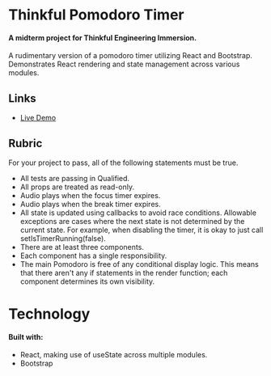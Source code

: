 # Thinkful Pomodoro Timer
#### A midterm project for Thinkful Engineering Immersion.

A rudimentary version of a pomodoro timer utilizing React and Bootstrap.  Demonstrates React rendering and state management across various modules.

## Links
* [Live Demo](https://project-pomodoro-timer-qualified-1-pi.vercel.app/)

## Rubric
For your project to pass, all of the following statements must be true.

* All tests are passing in Qualified.
* All props are treated as read-only.
* Audio plays when the focus timer expires.
* Audio plays when the break timer expires.
* All state is updated using callbacks to avoid race conditions. Allowable exceptions are cases where the next state is not determined by the current state. For example, when disabling the timer, it is okay to just call setIsTimerRunning(false).
* There are at least three components.
* Each component has a single responsibility.
* The main Pomodoro is free of any conditional display logic. This means that there aren't any if statements in the render function; each component determines its own visibility.

# Technology
#### Built with:
  * React, making use of useState across multiple modules.
  * Bootstrap
